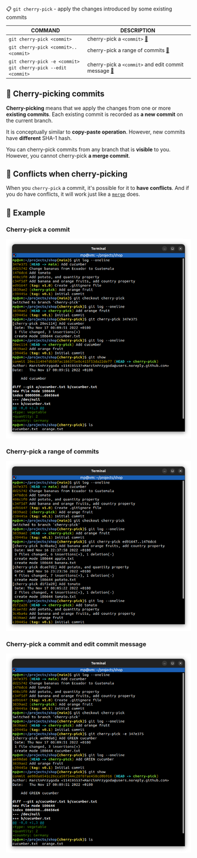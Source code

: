 📋 `git cherry-pick` - apply the changes introduced by some existing commits

| COMMAND                                                              | DESCRIPTION                                                                                         |
| -------------------------------------------------------------------- | --------------------------------------------------------------------------------------------------- |
| `git cherry-pick <commit>`                                           | cherry-pick a `<commit>` [🔗](#cherry-pick-a-commit)                                                 |
| `git cherry-pick <commit>..<commit>`                                 | cherry-pick a range of commits [🔗](#cherry-pick-a-range-of-commits)                                 |
| `git cherry-pick -e <commit>`<br />`git cherry-pick --edit <commit>` | cherry-pick a `<commit>` and edit commit message [🔗](#cherry-pick-a-commit-and-edit-commit-message) |

## 📌 Cherry-picking commits

**Cherry-picking** means that we apply the changes from one or more **existing commits**. Each existing commit is recorded as **a new commit** on the current branch.

It is conceptually similar to **copy-paste operation**. However, new commits have **different** SHA-1 hash.

You can cherry-pick commits from any branch that is **visible** to you. However, you cannot cherry-pick **a merge commit**.

## 📌 Conflicts when cherry-picking

When you `cherry-pick` a commit, it's possible for it to **have conflicts**. And if you do have conflicts, it will work just like a [`merge`](../concepts/MERGE-CONFLICTS.md) does.

## 📌 Example

### Cherry-pick a commit

![](images/git-cherry-pick.png)

### Cherry-pick a range of commits

![](images/git-cherry-pick-range.png)

### Cherry-pick a commit and edit commit message

![](images/git-cherry-pick-edit.png)